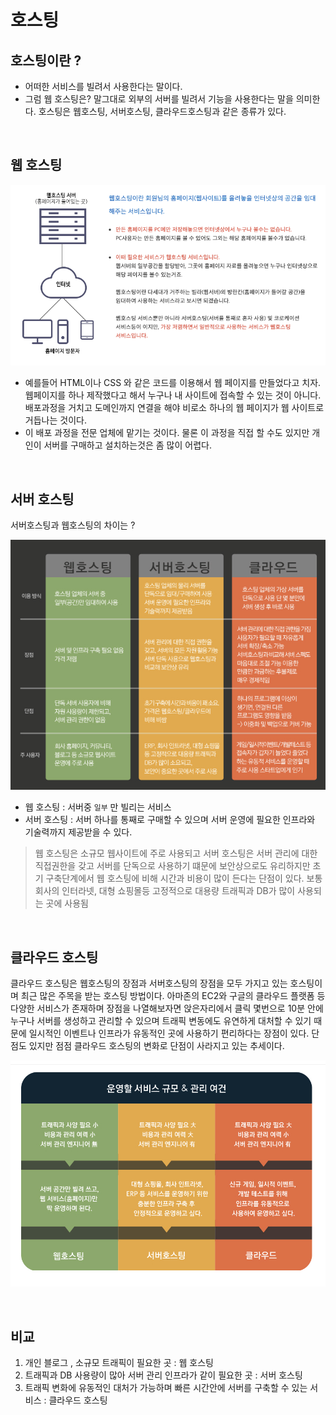 # 호스팅

## 호스팅이란 ?

- 어떠한 서비스를 빌려서 사용한다는 말이다.
- 그럼 웹 호스팅은? 말그대로 외부의 서버를 빌려서 기능을 사용한다는 말을 의미한다. 호스팅은 웹호스팅, 서버호스팅, 클라우드호스팅과 같은 종류가 있다.

<br>

## 웹 호스팅

![웹호스팅](image/웹호스팅.png)

- 예를들어 HTML이나 CSS 와 같은 코드를 이용해서 웹 페이지를 만들었다고 치자. 웹페이지를 하나 제작했다고 해서 누구나 내 사이트에 접속할 수 있는 것이 아니다. 배포과정을 거치고 도메인까지 연결을 해야 비로소 하나의 웹 페이지가 웹 사이트로 거듭나는 것이다.
- 이 배포 과정을 전문 업체에 맡기는 것이다. 물론 이 과정을 직접 할 수도 있지만 개인이 서버를 구매하고 설치하는것은 좀 많이 어렵다.

<br>

## 서버 호스팅

서버호스팅과 웹호스팅의 차이는 ?

![차이](image/호스팅차이.png)

- 웹 호스팅 : 서버중 `일부` 만 빌리는 서비스
- 서버 호스팅 : 서버 하나를 통째로 구매할 수 있으며 서버 운영에 필요한 인프라와 기술력까지 제공받을 수 있다.

> 웹 호스팅은 소규모 웹사이트에 주로 사용되고
> 서버 호스팅은 서버 관리에 대한 직접권한을 갖고 서버를 단독으로 사용하기 떄문에 보안상으로도 유리하지만 초기 구축단계에서 웹 호스팅에 비해 시간과 비용이 많이 든다는 단점이 있다. 보통 회사의 인터라넷, 대형 쇼핑몰등 고정적으로 대용량 트래픽과 DB가 많이 사용되는 곳에 사용됨

<br>

## 클라우드 호스팅

클라우드 호스팅은 웹호스팅의 장점과 서버호스팅의 장점을 모두 가지고 있는 호스팅이며 최근 많은 주목을 받는 호스팅 방법이다. 아마존의 EC2와 구글의 클라우드 플랫폼 등 다양한 서비스가 존재하며 장점을 나열해보자면 앉은자리에서 클릭 몇번으로 10분 안에 누구나 서버를 생성하고 관리할 수 있으며 트래픽 변동에도 유연하게 대처할 수 있기 때문에 일시적인 이벤트나 인프라가 유동적인 곳에 사용하기 편리하다는 장점이 있다. 단점도 있지만 점점 클라우드 호스팅의 변화로 단점이 사라지고 있는 추세이다.

![클라우드호스팅](./image/클라우드호스팅.png)

<br>

## 비교

1. 개인 블로그 , 소규모 트래픽이 필요한 곳 : 웹 호스팅
2. 트래픽과 DB 사용량이 많아 서버 관리 인프라가 같이 필요한 곳 : 서버 호스팅
3. 트래픽 변화에 유동적인 대처가 가능하며 빠른 시간안에 서버를 구축할 수 있는 서비스 : 클라우드 호스팅